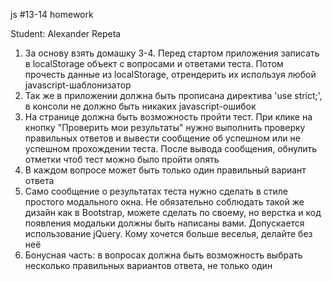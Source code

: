 js #13-14 homework

Student: Alexander Repeta


1) За основу взять домашку 3-4. Перед стартом приложения записать в localStorage объект с вопросами и ответами теста. Потом прочесть данные из localStorage, отрендерить их используя любой javascript-шаблонизатор
2) Так же в приложении должна быть прописана директива 'use strict;', в консоли не должно быть никаких javascript-ошибок
3) На странице должна быть возможность пройти тест. При клике на кнопку "Проверить мои результаты" нужно выполнить проверку правильных ответов и вывести сообщение об успешном или не успешном прохождении теста. После вывода сообщения, обнулить отметки чтоб тест можно было пройти опять
4) В каждом вопросе может быть только один правильный вариант ответа
5) Само сообщение о результатах теста нужно сделать в стиле простого модального окна. Не обязательно соблюдать такой же дизайн как в Bootstrap, можете сделать по своему, но верстка и код появления модальки должны быть написаны вами. Допускается использование jQuery. Кому хочется больше веселья, делайте без неё
6) Бонусная часть: в вопросах должна быть возможность выбрать несколько правильных вариантов ответа, не только один